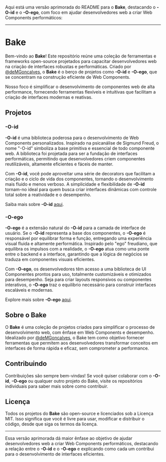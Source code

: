 Aqui está uma versão aprimorada do README para o **Bake**, destacando o **-O-id** e o **-O-ego**, com foco em ajudar desenvolvedores web a criar Web Components performáticos:

---

# Bake

Bem-vindo ao **Bake**! Este repositório reúne uma coleção de ferramentas e frameworks open-source projetados para capacitar desenvolvedores web na criação de interfaces robustas e performáticas. Criado por [@deMGoncalves](https://github.com/deMGoncalves), o **Bake** é o berço de projetos como **-O-id** e **-O-ego**, que se concentram na construção eficiente de Web Components.

Nosso foco é simplificar o desenvolvimento de componentes web de alta performance, fornecendo ferramentas flexíveis e intuitivas que facilitam a criação de interfaces modernas e reativas.

## Projetos

### -O-id

**-O-id** é uma biblioteca poderosa para o desenvolvimento de Web Components personalizados. Inspirado na psicanálise de Sigmund Freud, o nome "-O-id" simboliza a base primitiva e essencial de todo componente web. A biblioteca foi projetada para ser a fundação de interfaces performáticas, permitindo que desenvolvedores criem componentes reutilizáveis, altamente eficientes e fáceis de manter.

Com **-O-id**, você pode aproveitar uma série de decorators que facilitam a criação e o ciclo de vida dos componentes, tornando o desenvolvimento mais fluido e menos verboso. A simplicidade e flexibilidade de **-O-id** tornam-no ideal para quem busca criar interfaces dinâmicas com controle total sobre a reatividade e o desempenho.

Saiba mais sobre **-O-id** [aqui](https://github.com/bake-js/-O-id).

### -O-ego

**-O-ego** é a extensão natural do **-O-id** para a camada de interface de usuário. Se o **-O-id** representa a base dos componentes, o **-O-ego** é responsável por equilibrar forma e função, entregando uma experiência visual fluida e altamente performática. Inspirado pelo "ego" freudiano, que equilibra os impulsos com a realidade, o **-O-ego** atua como uma ponte entre o backend e a interface, garantindo que a lógica de negócios se traduza em componentes visuais eficientes.

Com **-O-ego**, os desenvolvedores têm acesso a uma biblioteca de UI Componentes prontos para uso, totalmente customizáveis e otimizados para desempenho. Seja para criar layouts responsivos ou componentes interativos, o **-O-ego** traz o equilíbrio necessário para construir interfaces escaláveis e modernas.

Explore mais sobre **-O-ego** [aqui](https://github.com/bake-js/-O-ego).

## Sobre o Bake

O **Bake** é uma coleção de projetos criados para simplificar o processo de desenvolvimento web, com ênfase em Web Components e desempenho. Idealizado por [@deMGoncalves](https://github.com/deMGoncalves), o Bake tem como objetivo fornecer ferramentas que permitem aos desenvolvedores transformar conceitos em interfaces de forma rápida e eficaz, sem comprometer a performance.

## Contribuindo

Contribuições são sempre bem-vindas! Se você quiser colaborar com o **-O-id**, **-O-ego** ou qualquer outro projeto do Bake, visite os repositórios individuais para saber mais sobre como contribuir.

## Licença

Todos os projetos do **Bake** são open-source e licenciados sob a Licença MIT. Isso significa que você é livre para usar, modificar e distribuir o código, desde que siga os termos da licença.

---

Essa versão aprimorada dá maior ênfase ao objetivo de ajudar desenvolvedores web a criar Web Components performáticos, destacando a relação entre o **-O-id** e o **-O-ego** e explicando como cada um contribui para o desenvolvimento de interfaces eficientes.
